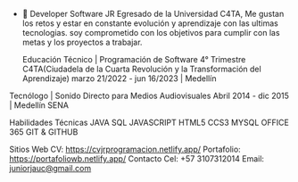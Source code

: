 - 👋 <Hola Mundo>
Developer Software JR Egresado de la Universidad C4TA, Me gustan los retos y estar en constante evolución y aprendizaje con las ultimas tecnologias. soy comprometido con los objetivos para cumplir con las metas y los proyectos a trabajar.

  Educación
Técnico | Programación de Software
4° Trimestre
C4TA(Ciudadela de la Cuarta Revolución y la Transformación del Aprendizaje)
marzo 21/2022 - jun 16/2023 | Medellín

Tecnólogo | Sonido Directo para Medios Audiovisuales
Abril 2014 - dic 2015 | Medellín
SENA

  Habilidades Técnicas
JAVA
SQL
JAVASCRIPT
HTML5
CCS3
MYSQL
OFFICE 365
GIT & GITHUB
  
  Sitios Web
  CV: https://cvjrprogramacion.netlify.app/
  Portafolio: https://portafoliowb.netlify.app/
  Contacto
Cel: +57 3107312014
Email: juniorjauc@gmail.com

<!---
junioruribe/junioruribe is a ✨ special ✨ repository because its `README.md` (this file) appears on your GitHub profile.
You can click the Preview link to take a look at your changes.
--->
